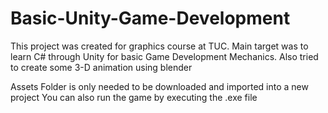 # Basic-Unity-Game-Development
This project was created for graphics course at TUC. 
Main target was to learn C# through Unity for basic Game Development Mechanics. 
Also tried to create some 3-D animation using blender

Assets Folder is only needed to be downloaded and imported into a new project
You can also run the game by executing the .exe file
